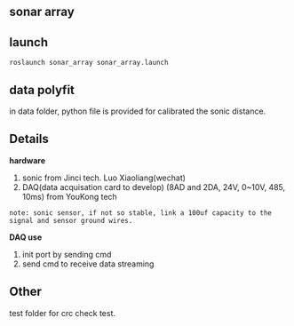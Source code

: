 sonar array
-----

## launch
```
roslaunch sonar_array sonar_array.launch
```
## data polyfit
in data folder, python file is provided for calibrated the sonic distance.

## Details
**hardware**
1. sonic from Jinci tech.  Luo Xiaoliang(wechat)
2. DAQ(data acquisation card to develop) (8AD and 2DA, 24V, 0~10V, 485, 10ms) from YouKong tech

`note: sonic sensor, if not so stable, link a 100uf capacity to the signal and sensor ground wires.`

**DAQ use**
1. init port by sending cmd
2. send cmd to receive data streaming







## Other
test folder for crc check test.